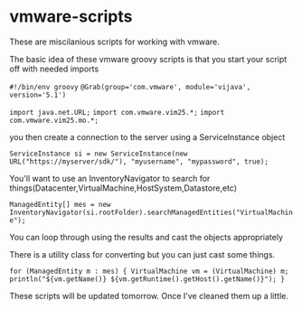 # vmware-scripts
These are miscilanious scripts for working with vmware.  

The basic idea of these vmware groovy scripts is that you start your script off with needed imports  


`#!/bin/env groovy`
`@Grab(group='com.vmware', module='vijava', version='5.1')`

`import java.net.URL;`
`import com.vmware.vim25.*;`
`import com.vmware.vim25.mo.*;`

you then  create a connection to the server using a ServiceInstance object

`ServiceInstance si = new ServiceInstance(new URL("https://myserver/sdk/"), "myusername", "mypassword", true);`

You'll want to use an InventoryNavigator to search for things(Datacenter,VirtualMachine,HostSystem,Datastore,etc)

`ManagedEntity[] mes = new InventoryNavigator(si.rootFolder).searchManagedEntities("VirtualMachine"); `

You can loop through using the results and cast the objects appropriately

There is a utility class for converting but you can just cast some things.

`
for (ManagedEntity m : mes) {
	VirtualMachine vm = (VirtualMachine) m;
	println("${vm.getName()} ${vm.getRuntime().getHost().getName()}");
}
`

These scripts will be updated tomorrow. Once I've cleaned them up a little.
